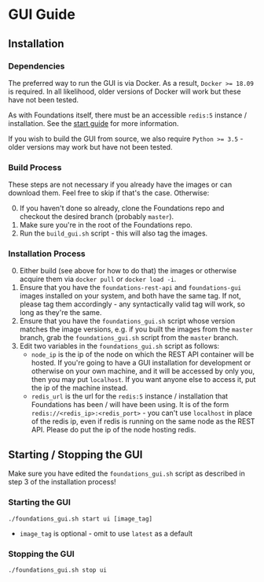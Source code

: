 # GUI Guide

## Installation

### Dependencies

The preferred way to run the GUI is via Docker.  As a result, `Docker >= 18.09` is required.  In all likelihood, older versions of Docker will work but these have not been tested.

As with Foundations itself, there must be an accessible `redis:5` instance / installation.  See the [start guide](STARTGUIDE.md) for more information.

If you wish to build the GUI from source, we also require `Python >= 3.5` - older versions may work but have not been tested.

### Build Process

These steps are not necessary if you already have the images or can download them.  Feel free to skip if that's the case.  Otherwise:

0. If you haven't done so already, clone the Foundations repo and checkout the desired branch (probably `master`).
1. Make sure you're in the root of the Foundations repo.
2. Run the `build_gui.sh` script - this will also tag the images.

### Installation Process

0. Either build (see above for how to do that) the images or otherwise acquire them via `docker pull` or `docker load -i`.
1. Ensure that you have the `foundations-rest-api` and `foundations-gui` images installed on your system, and both have the same tag.  If not, please tag them accordingly - any syntactically valid tag will work, so long as they're the same.
2. Ensure that you have the `foundations_gui.sh` script whose version matches the image versions, e.g. if you built the images from the `master` branch, grab the `foundations_gui.sh` script from the `master` branch.
3. Edit two variables in the `foundations_gui.sh` script as follows:
    * `node_ip` is the ip of the node on which the REST API container will be hosted.  If you're going to have a GUI installation for development or otherwise on your own machine, and it will be accessed by only you, then you may put `localhost`.  If you want anyone else to access it, put the ip of the machine instead.
    * `redis_url` is the url for the `redis:5` instance / installation that Foundations has been / will have been using.  It is of the form `redis://<redis_ip>:<redis_port>` - you can't use `localhost` in place of the redis ip, even if redis is running on the same node as the REST API.  Please do put the ip of the node hosting redis.

## Starting / Stopping the GUI

Make sure you have edited the `foundations_gui.sh` script as described in step 3 of the installation process!

### Starting the GUI

`./foundations_gui.sh start ui [image_tag]`
* `image_tag` is optional - omit to use `latest` as a default

### Stopping the GUI

`./foundations_gui.sh stop ui`
